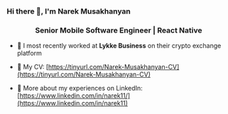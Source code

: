 ### Hi there 👋, I'm Narek Musakhanyan

<h3 align="center">Senior Mobile Software Engineer | React Native</h3>

- 🔭 I most recently worked at **Lykke Business** on their crypto exchange platform

- 📄 My CV: [https://tinyurl.com/Narek-Musakhanyan-CV](https://tinyurl.com/Narek-Musakhanyan-CV)  
- 📄 More about my experiences on LinkedIn: [https://www.linkedin.com/in/narek11/](https://www.linkedin.com/in/narek11)
